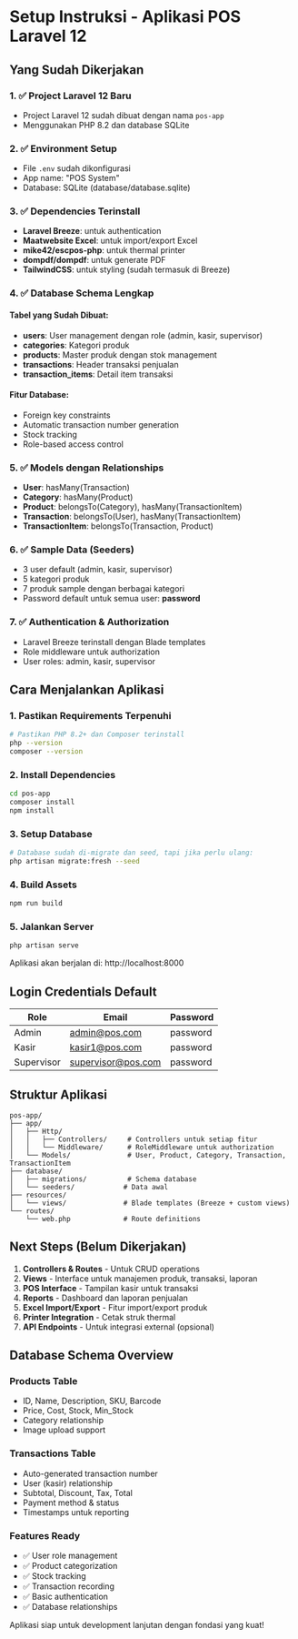 # Setup Instruksi - Aplikasi POS Laravel 12

## Yang Sudah Dikerjakan

### 1. ✅ Project Laravel 12 Baru
- Project Laravel 12 sudah dibuat dengan nama `pos-app`
- Menggunakan PHP 8.2 dan database SQLite

### 2. ✅ Environment Setup
- File `.env` sudah dikonfigurasi
- App name: "POS System"
- Database: SQLite (database/database.sqlite)

### 3. ✅ Dependencies Terinstall
- **Laravel Breeze**: untuk authentication
- **Maatwebsite Excel**: untuk import/export Excel
- **mike42/escpos-php**: untuk thermal printer
- **dompdf/dompdf**: untuk generate PDF
- **TailwindCSS**: untuk styling (sudah termasuk di Breeze)

### 4. ✅ Database Schema Lengkap

#### Tabel yang Sudah Dibuat:
- **users**: User management dengan role (admin, kasir, supervisor)
- **categories**: Kategori produk
- **products**: Master produk dengan stok management
- **transactions**: Header transaksi penjualan
- **transaction_items**: Detail item transaksi

#### Fitur Database:
- Foreign key constraints
- Automatic transaction number generation
- Stock tracking
- Role-based access control

### 5. ✅ Models dengan Relationships
- **User**: hasMany(Transaction)
- **Category**: hasMany(Product)
- **Product**: belongsTo(Category), hasMany(TransactionItem)
- **Transaction**: belongsTo(User), hasMany(TransactionItem)
- **TransactionItem**: belongsTo(Transaction, Product)

### 6. ✅ Sample Data (Seeders)
- 3 user default (admin, kasir, supervisor)
- 5 kategori produk
- 7 produk sample dengan berbagai kategori
- Password default untuk semua user: **password**

### 7. ✅ Authentication & Authorization
- Laravel Breeze terinstall dengan Blade templates
- Role middleware untuk authorization
- User roles: admin, kasir, supervisor

## Cara Menjalankan Aplikasi

### 1. Pastikan Requirements Terpenuhi
```bash
# Pastikan PHP 8.2+ dan Composer terinstall
php --version
composer --version
```

### 2. Install Dependencies
```bash
cd pos-app
composer install
npm install
```

### 3. Setup Database
```bash
# Database sudah di-migrate dan seed, tapi jika perlu ulang:
php artisan migrate:fresh --seed
```

### 4. Build Assets
```bash
npm run build
```

### 5. Jalankan Server
```bash
php artisan serve
```

Aplikasi akan berjalan di: http://localhost:8000

## Login Credentials Default

| Role | Email | Password |
|------|-------|----------|
| Admin | admin@pos.com | password |
| Kasir | kasir1@pos.com | password |
| Supervisor | supervisor@pos.com | password |

## Struktur Aplikasi

```
pos-app/
├── app/
│   ├── Http/
│   │   ├── Controllers/     # Controllers untuk setiap fitur
│   │   └── Middleware/      # RoleMiddleware untuk authorization
│   └── Models/              # User, Product, Category, Transaction, TransactionItem
├── database/
│   ├── migrations/          # Schema database
│   └── seeders/            # Data awal
├── resources/
│   └── views/              # Blade templates (Breeze + custom views)
└── routes/
    └── web.php             # Route definitions
```

## Next Steps (Belum Dikerjakan)

1. **Controllers & Routes** - Untuk CRUD operations
2. **Views** - Interface untuk manajemen produk, transaksi, laporan
3. **POS Interface** - Tampilan kasir untuk transaksi
4. **Reports** - Dashboard dan laporan penjualan
5. **Excel Import/Export** - Fitur import/export produk
6. **Printer Integration** - Cetak struk thermal
7. **API Endpoints** - Untuk integrasi external (opsional)

## Database Schema Overview

### Products Table
- ID, Name, Description, SKU, Barcode
- Price, Cost, Stock, Min_Stock
- Category relationship
- Image upload support

### Transactions Table  
- Auto-generated transaction number
- User (kasir) relationship
- Subtotal, Discount, Tax, Total
- Payment method & status
- Timestamps untuk reporting

### Features Ready
- ✅ User role management
- ✅ Product categorization  
- ✅ Stock tracking
- ✅ Transaction recording
- ✅ Basic authentication
- ✅ Database relationships

Aplikasi siap untuk development lanjutan dengan fondasi yang kuat!